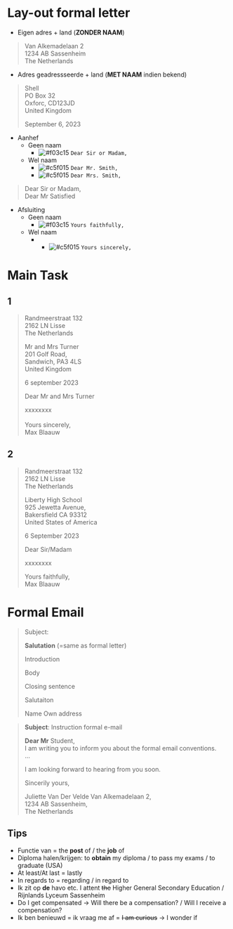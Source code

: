 # Lay-out formal letter

- Eigen adres + land (**ZONDER NAAM**)
    
>    Van Alkemadelaan 2 </br>
>    1234 AB Sassenheim </br>
>    The Netherlands

- Adres geadressseerde + land (**MET NAAM** indien bekend)

>    Shell </br>
>    PO Box 32 </br>
>    Oxforc, CD123JD </br>
>    United Kingdom
> 
> September 6, 2023

- Aanhef
    - Geen naam
        - ![#f03c15](https://placehold.co/15x15/f03c15/f03c15.png) `Dear Sir or Madam,` 
    - Wel naam
        - ![#c5f015](https://placehold.co/15x15/c5f015/c5f015.png) `Dear Mr. Smith,` 
        - ![#c5f015](https://placehold.co/15x15/c5f015/c5f015.png) `Dear Mrs. Smith,` 

> Dear Sir or Madam, </br>
> Dear Mr Satisfied

- Afsluiting
    - Geen naam
        - ![#f03c15](https://placehold.co/15x15/f03c15/f03c15.png) `Yours faithfully,`
    - Wel naam
        - - ![#c5f015](https://placehold.co/15x15/c5f015/c5f015.png) `Yours sincerely,`

# Main Task

## 1

> Randmeerstraat 132 </br>
> 2162 LN Lisse </br>
> The Netherlands
>
> Mr and Mrs Turner </br>
> 201 Golf Road, </br>
> Sandwich, PA3 4LS </br>
> United Kingdom
>
> 6 september 2023 </br>
>
> Dear Mr and Mrs Turner </br>
>
> xxxxxxxx </br>
> </br>
> Yours sincerely, </br>
> Max Blaauw

## 2

> Randmeerstraat 132 </br>
> 2162 LN Lisse </br>
> The Netherlands
>
> Liberty High School </br>
> 925 Jewetta Avenue, </br>
> Bakersfield CA 93312 </br>
> United States of America
>
> 6 September 2023 </br>
>
> Dear Sir/Madam </br>
> 
> xxxxxxxx </br>
>
> Yours faithfully, </br>
> Max Blaauw

# Formal Email

> Subject:
>
> **Salutation** (=same as formal letter)
>
> Introduction
>
> Body
>
> Closing sentence
>
> Salutaiton
>
> Name
> Own address

> **Subject**: Instruction formal e-mail
>
> **Dear Mr** Student, </br>
> I am writing you to inform you about the formal email conventions. </br>
> ...
>
> I am looking forward to hearing from you soon.
>
> Sincerily yours,
>
> Juliette Van Der Velde
> Van Alkemadelaan 2, </br>
> 1234 AB Sassenheim, </br>
> The Netherlands </br>

## Tips
- Functie van = the **post** of / the **job** of
- Diploma halen/krijgen: to **obtain** my diploma / to pass my exams / to graduate (USA)
- At least/At last = lastly
- In regards to = regarding / in regard to
- Ik zit op **de** havo etc. I attent ~~the~~ Higher General Secondary Education / Rijnlands Lyceum Sassenheim
- Do I get compensated -> Will there be a compensation? / Will I receive a compensation?
- Ik ben benieuwd = ik vraag me af = ~~I am curious~~ -> I wonder if